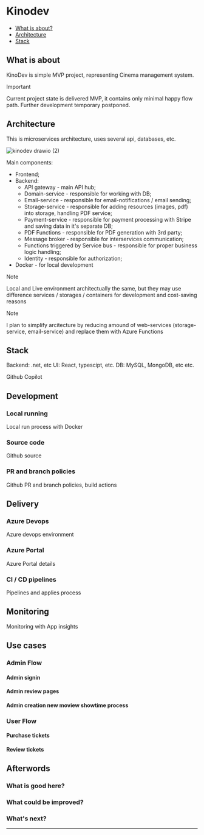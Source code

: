 # Kinodev

- [What is about?](#what-is-about)
- [Architecture](#architecture)
- [Stack](#stack)

## What is about

KinoDev is simple MVP project, representing Cinema management system.

> [!IMPORTANT]
> Current project state is delivered MVP, it contains only minimal happy flow path.
> Further development temporary postponed.

## Architecture

This is microservices architecture, uses several api, databases, etc.

![kinodev drawio (2)](https://github.com/user-attachments/assets/491d567d-1763-456a-995e-e63bc5d487aa)

Main components:
- Frontend;
- Backend:
  - API gateway - main API hub;
  - Domain-service - responsible for working with DB;
  - Email-service - responsible for email-notifications / email sending;
  - Storage-service - responsible for adding resources (images, pdf) into storage, handling PDF service;
  - Payment-service - responsible for payment processing with Stripe and saving data in it's separate DB;
  - PDF Functions - responsible for PDF generation with 3rd party;
  - Message broker - responsible for interservices communication;
  - Functions triggered by Service bus - responsible for proper business logic handling;
  - Identity - responsible for authorization;
- Docker - for local development

> [!NOTE]
> Local and Live environment architectually the same, but they may use difference services / storages / containers for development and cost-saving reasons

> [!NOTE]
> I plan to simplify arcitecture by reducing amound of web-services (storage-service, email-service) and replace them with Azure Functions

## Stack

Backend: .net, etc
UI: React, typescipt, etc.
DB: MySQL, MongoDB, etc
etc.

Github Copilot

## Development

### Local running

Local run process with Docker

### Source code

Github source

### PR and branch policies

Github PR and branch policies, build actions

## Delivery

### Azure Devops

Azure devops environment

### Azure Portal

Azure Portal details

### CI / CD pipelines

Pipelines and applies process

## Monitoring

Monitoring with App insights

## Use cases

### Admin Flow

#### Admin signin

#### Admin review pages

#### Admin creation new moview showtime process

### User Flow

#### Purchase tickets

#### Review tickets

## Afterwords

### What is good here?

### What could be improved?

### What's next?
---
